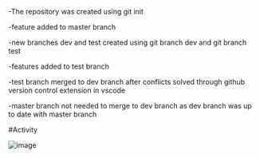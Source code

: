 -The repository was created using git init

-feature added to master branch

-new branches dev and test created using git branch dev and git branch test

-features added to test branch

-test branch merged to dev branch after conflicts solved through github version control extension in vscode

-master branch not needed to merge to dev branch as dev branch was up to date with master branch

#Activity

![image](https://github.com/AWahab02/MLOPS_class_task1_i200465_and_i202473/assets/114500718/1548b192-7ebb-494a-b31d-a2bc5b5dfa0f)

